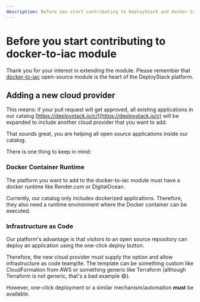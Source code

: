 ```yaml
---
description: Before you start contributing to DeployStack and docker-to-iac, make sure you read this article.
---
```


# Before you start contributing to docker-to-iac module

Thank you for your interest in extending the module. Please remember that [docker-to-iac](https://github.com/deploystackio/docker-to-iac) open-source module is the heart of the DeployStack platform.

## Adding a new cloud provider

This means: if your pull request will get approved, all existing applications in our catalog [https://deploystack.io/c/](https://deploystack.io/c) will be expanded to include another cloud provider that you want to add.

That sounds great, you are helping all open source applications inside our catalog.

There is one thing to keep in mind:

### Docker Container Runtime

The platform you want to add to the docker-to-iac module must have a docker runtime like Render.com or DigitalOcean.

Currently, our catalog only includes dockerized applications. Therefore, they also need a runtime environment where the Docker container can be executed.

### Infrastructure as Code

Our platform's advantage is that visitors to an open source repository can deploy an application using the one-click deploy button.

Therefore, the new cloud provider must supply the option and allow infrastructure as code teamplte. The template can be something custom like CloudFormation from AWS or something generic like Terraform (although Terraform is not generic, that's a bad example 😄).

However, one-click deployment or a similar mechanism/automation __must__ be available.
